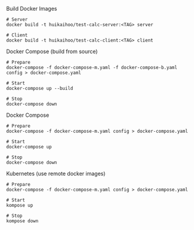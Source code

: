 Build Docker Images
```
# Server
docker build -t huikaihoo/test-calc-server:<TAG> server

# Client
docker build -t huikaihoo/test-calc-client:<TAG> client
```

Docker Compose (build from source)
```
# Prepare
docker-compose -f docker-compose-m.yaml -f docker-compose-b.yaml config > docker-compose.yaml

# Start
docker-compose up --build

# Stop
docker-compose down
```

Docker Compose
```
# Prepare
docker-compose -f docker-compose-m.yaml config > docker-compose.yaml

# Start
docker-compose up

# Stop
docker-compose down
```

Kubernetes (use remote docker images)
```
# Prepare
docker-compose -f docker-compose-m.yaml config > docker-compose.yaml

# Start
kompose up

# Stop
kompose down
```